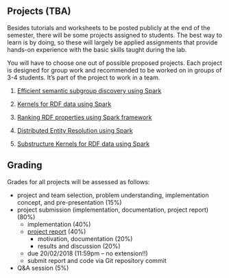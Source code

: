 ## Projects (TBA)

Besides tutorials and worksheets to be posted publicly at the end of the semester, there will be some projects assigned to students. The best way to learn is by doing, so these will largely be applied assignments that provide hands-on experience with the basic skills taught during the lab.

You will have to choose one out of possible proposed projects. Each project is designed for group work and recommended to be worked on in groups of 3-4 students. It’s part of the project to work in a team.

1. [Efficient semantic subgroup discovery using Spark](https://github.com/SmartDataAnalytics/MA-INF-4223-DBDA-Lab/tree/master/WiSe2017_18/projects/project1)

1. [Kernels for RDF data using Spark](https://github.com/SmartDataAnalytics/MA-INF-4223-DBDA-Lab/tree/master/WiSe2017_18/projects/project2)

1. [Ranking RDF properties using Spark framework](https://github.com/SmartDataAnalytics/MA-INF-4223-DBDA-Lab/tree/master/WiSe2017_18/projects/project3)

1. [Distributed Entity Resolution using Spark](https://github.com/SmartDataAnalytics/MA-INF-4223-DBDA-Lab/tree/master/WiSe2017_18/projects/project4)

1. [Substructure Kernels for RDF data using Spark](https://github.com/SmartDataAnalytics/MA-INF-4223-DBDA-Lab/tree/master/WiSe2017_18/projects/project5)


## Grading
Grades for all projects will be assessed as follows:
- project and team selection, problem understanding, implementation concept, and pre-presentation (15%)
- project submission (implementation, documentation, project report) (80%)
  - implementation (40%)
  - [project report](https://docs.google.com/document/d/1HE5otXE3eHt-qc-bn3iEnOuH7OlJuhxnSLWJmNluneo/edit?usp=sharing) (40%)
    - motivation, documentation (20%)
    - results and discussion (20%)
  - due 20/02/2018 (11:59pm – no extension!!)
  - submit report and code via Git repository commit
- Q&A session (5%)
